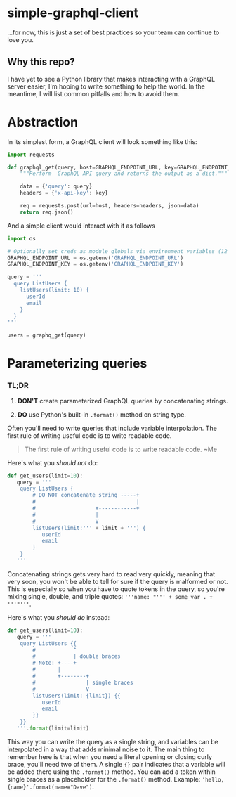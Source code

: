 # simple-graphql-client
...for now, this is just a set of best practices so your team can continue to love you.

## Why this repo?

I have yet to see a Python library that makes interacting with a GraphQL server easier, I'm hoping to write something to help the world. In the meantime, I will list common pitfalls and how to avoid them.

# Abstraction

In its simplest form, a GraphQL client will look something like this:

```python
import requests

def graphql_get(query, host=GRAPHQL_ENDPOINT_URL, key=GRAPHQL_ENDPOINT_KEY):
    """Perform  GraphQL API query and returns the output as a dict."""

    data = {'query': query}
    headers = {'x-api-key': key}

    req = requests.post(url=host, headers=headers, json=data)
    return req.json()
```

And a simple client would interact with it as follows

```python
import os

# Optionally set creds as module globals via environment variables (12 factor app?)
GRAPHQL_ENDPOINT_URL = os.getenv('GRAPHQL_ENDPOINT_URL')
GRAPHQL_ENDPOINT_KEY = os.getenv('GRAPHQL_ENDPOINT_KEY')

query = '''
  query ListUsers {
    listUsers(limit: 10) {
      userId
      email
    }
  }
'''

users = graphq_get(query)
```

# Parameterizing queries

### TL;DR

 1. **DON'T** create parameterized GraphQL queries by concatenating strings. 

 2. **DO** use Python's built-in `.format()` method on string type. 

Often you'll need to write queries that include variable interpolation. The first rule of writing useful code is to write readable code.

> The first rule of writing useful code is to write readable code. ~Me

Here's what you *should not* do:

```python
def get_users(limit=10):
   query = '''
    query ListUsers {
        # DO NOT concatenate string -----+
        #                                |
        #                   +------------+
        #                   |
        #                   V
        listUsers(limit:''' + limit + ''') {
           userId
           email
        }
    }
   '''
```

Concatenating strings gets very hard to read very quickly, meaning that very soon, you won't be able to tell for sure if the query is malformed or not. This is especially so when you have to quote tokens in the query, so you're mixing single, double, and triple quotes: `'''name: "''' + some_var . + '''"'''`.

Here's what you *should do* instead:

```python
def get_users(limit=10):
   query = '''
    query ListUsers {{
        #            ^
        #            | double braces
        # Note: +----+
        #       |
        #       +--------+
        #                | single braces
        #                V
        listUsers(limit: {limit}) {{
           userId
           email
        }}
    }}
   '''.format(limit=limit)
```

This way you can write the query as a single string, and variables can be interpolated in a way that adds minimal noise to it. The main thing to remember here is that when you need a literal opening or closing curly brace, you'll need two of them. A single `{}` pair indicates that a variable will be added there using the `.format()` method. You can add a token within single braces as a placeholder for the `.format()` method. Example: `'hello, {name}'.format(name="Dave")`.
